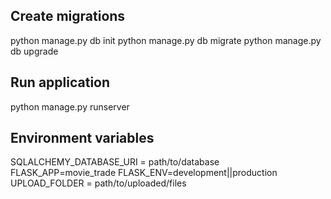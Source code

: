 ## Create migrations
python manage.py db init
python manage.py db migrate
python manage.py db upgrade

## Run application
python manage.py runserver

## Environment variables
SQLALCHEMY_DATABASE_URI = path/to/database
FLASK_APP=movie_trade
FLASK_ENV=development||production
UPLOAD_FOLDER = path/to/uploaded/files